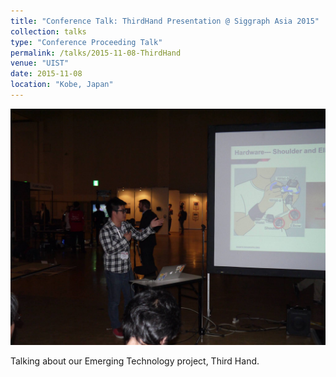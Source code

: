```yaml
---
title: "Conference Talk: ThirdHand Presentation @ Siggraph Asia 2015"
collection: talks
type: "Conference Proceeding Talk"
permalink: /talks/2015-11-08-ThirdHand
venue: "UIST"
date: 2015-11-08
location: "Kobe, Japan"
---
```


<img src='/images/thirdhand_talk.jpg'>

Talking about our Emerging Technology project, Third Hand.

